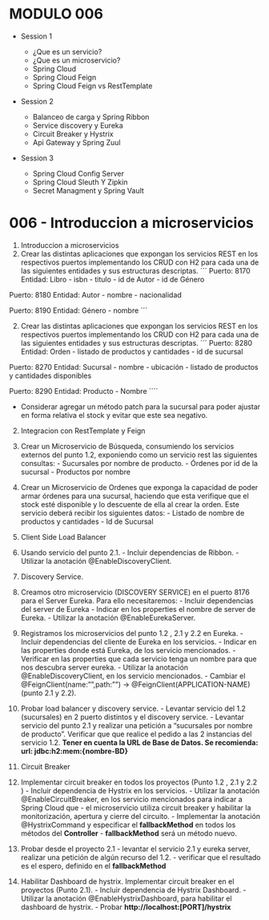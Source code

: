 # MODULO 006

- Session 1
  - ¿Que es un servicio?
  - ¿Que es un microservicio?
  - Spring Cloud
  - Spring Cloud Feign
  - Spring Cloud Feign vs RestTemplate

- Session 2
  - Balanceo de carga y Spring Ribbon
  - Service discovery y Eureka
  - Circuit Breaker y Hystrix
  - Api Gateway y Spring Zuul

- Session 3
  - Spring Cloud Config Server
  - Spring Cloud Sleuth Y Zipkin
  - Secret Managment y Spring Vault

# 006 - Introduccion a microservicios

1. Introduccion a microservicios
  1. Crear las distintas aplicaciones que expongan los servicios REST en los respectivos puertos implementando los CRUD con H2 para cada una de las siguientes entidades y sus estructuras descriptas. 
  ´´´ 
  Puerto: 8170
  Entidad: Libro
    - isbn
    - titulo
    - id de Autor
    - id de Género

  Puerto: 8180
  Entidad: Autor
    - nombre
    - nacionalidad

  Puerto: 8190
  Entidad: Género
    - nombre
  ´´´

  2. Crear las distintas aplicaciones que expongan los servicios REST en los respectivos puertos implementando los CRUD con H2 para cada una de las siguientes entidades y sus estructuras descriptas. 
  ´´´
  Puerto: 8280
  Entidad: Orden
    - listado de productos y cantidades
    - id de sucursal

  Puerto: 8270
  Entidad: Sucursal
    - nombre
    - ubicación
    - listado de productos y cantidades disponibles

  Puerto: 8290
  Entidad: Producto
    - Nombre
  ´´´´
  - Considerar agregar un método patch para la sucursal para poder ajustar en forma relativa el stock y evitar que este sea negativo.


2. Integracion con RestTemplate y Feign
  1. Crear un Microservicio de Búsqueda, consumiendo los servicios externos del punto 1.2, exponiendo como
un servicio rest las siguientes consultas:
    - Sucursales por nombre de producto.
    - Órdenes por id de la sucursal
    - Productos por nombre

  2. Crear un Microservicio de Ordenes que exponga la capacidad de poder armar órdenes para una sucursal,
haciendo que esta verifique que el stock esté disponible y lo descuente de ella al crear la orden. Este servicio deberá recibir
los siguientes datos:
    - Listado de nombre de productos y cantidades
    - Id de Sucursal

3. Client Side Load Balancer
  1. Usando servicio del punto 2.1.
    - Incluir dependencias de Ribbon.
    - Utilizar la anotación @EnableDiscoveryClient.

4. Discovery Service.
  1. Creamos otro microservicio (DISCOVERY SERVICE) en el puerto 8176 para el Server Eureka. Para ello
necesitaremos:
    - Incluir dependencias del server de Eureka
    - Indicar en los properties el nombre de server de Eureka.
    - Utilizar la anotación @EnableEurekaServer.
  2. Registramos los microservicios del punto 1.2 , 2.1 y 2.2 en Eureka.
    - Incluir dependencias del cliente de Eureka en los servicios.
    - Indicar en las properties donde está Eureka, de los servicio mencionados.
    - Verificar en las properties que cada servicio tenga un nombre para que nos descubra server eureka.
    - Utilizar la anotación @EnableDiscoveryClient, en los servicio mencionados.
    - Cambiar el @FeignClient(name:””,path:””) -> @FeignClient(APPLICATION-NAME) (punto 2.1 y 2.2).
  3. Probar load balancer y discovery service.
    - Levantar servicio del 1.2 (sucursales) en 2 puerto distintos y el discovery service.
    - Levantar servicio del punto 2.1 y realizar una petición a “sucursales por nombre de producto”. Verificar que
    que realice el pedido a las 2 instancias del servicio 1.2. **Tener en cuenta la URL de Base de Datos. Se recomienda: url: jdbc:h2:mem:{nombre-BD}**

5. Circuit Breaker
  1. Implementar circuit breaker en todos los proyectos (Punto 1.2 , 2.1 y 2.2 )
    - Incluir dependencia de Hystrix en los servicios.
    - Utilizar la anotación @EnableCircuitBreaker, en los servicio mencionados para indicar a Spring Cloud que
    - el microservicio utiliza circuit breaker y habilitar la monitorización, apertura y cierre del circuito.
    - Implementar la anotación @HystrixCommand y especificar el **fallbackMethod** en todos los métodos del
    **Controller**
    - **fallbackMethod** será un método nuevo.
  2. Probar desde el proyecto 2.1
    - levantar el servicio 2.1 y eureka server, realizar una petición de algún recurso del 1.2.
    - verificar que el resultado es el espero, definido en el **fallbackMethod**
  3. Habilitar Dashboard de hystrix. Implementar circuit breaker en el proyectos (Punto 2.1).
    - Incluir dependencia de Hystrix Dashboard.
    - Utilizar la anotación @EnableHystrixDashboard, para habilitar el dashboard de hystrix.
    - Probar **http://localhost:[PORT]/hystrix**